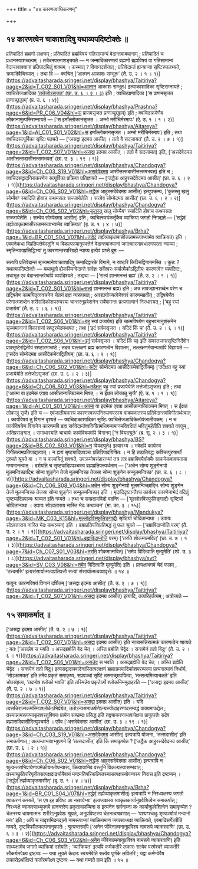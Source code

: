 +++
title = "०४ कारणत्वाधिकरणम्"

+++

## १४ कारणत्वेन चाकाशादिषु यथाव्यपदिष्टोक्तेः ॥

प्रतिपादितं ब्रह्मणो लक्षणम् ; प्रतिपादितं ब्रह्मविषयं गतिसामान्यं वेदान्तवाक्यानाम् ; प्रतिपादितं च प्रधानस्याशब्दत्वम् । तत्रेदमपरमाशङ्क्यते — न जन्मादिकारणत्वं ब्रह्मणो ब्रह्मविषयं वा गतिसामान्यं वेदान्तवाक्यानां प्रतिपादयितुं शक्यम् । कस्मात् ? विगानदर्शनात् ; प्रतिवेदान्तं ह्यन्यान्या सृष्टिरुपलभ्यते, क्रमादिवैचित्र्यात् । तथा हि — क्वचित् [‘आत्मन आकाशः सम्भूतः’ (तै. उ. २ । १ । १)](https://advaitasharada.sringeri.net/display/bhashya/Taitiriya?page=2&id=T_C02_S01_V01&hl=आत्मन आकाशः सम्भूतः) इत्याकाशादिका सृष्टिराम्नायते ; क्वचित्तेजआदिका [‘तत्तेजोऽसृजत’ (छा. उ. ६ । २ । ३)](https://advaitasharada.sringeri.net/display/bhashya/Chandogya?page=6&id=Ch_C06_S02_V03&hl=तत्तेजोऽसृजत) इति ; क्वचित्प्राणादिका [‘स प्राणमसृजत प्राणाच्छ्रद्धाम्’ (प्र. उ. ६ । ४)](https://advaitasharada.sringeri.net/display/bhashya/Prashna?page=6&id=PR_C06_V04&hl=स प्राणमसृजत प्राणाच्छ्रद्धाम्) इति ; क्वचिदक्रमेणैव लोकानामुत्पत्तिराम्नायते — [‘स इमाँल्लोकानसृजत । अम्भो मरीचिर्मरमापः’ (ऐ. उ. १ । १ । २)](https://advaitasharada.sringeri.net/display/bhashya/Aitareya?page=1&id=AI_C01_S01_V02&hl=स इमाँल्लोकानसृजत । अम्भो मरीचिर्मरमापः) इति ; तथा क्वचिदसत्पूर्विका सृष्टिः पठ्यते — [‘असद्वा इदमग्र आसीत् । ततो वै सदजायत’ (तै. उ. २ । ७ । १)](https://advaitasharada.sringeri.net/display/bhashya/Taitiriya?page=2&id=T_C02_S07_V01&hl=असद्वा इदमग्र आसीत् । ततो वै सदजायत) इति, [‘असदेवेदमग्र आसीत्तत्सदासीत्तत्समभवत्’ (छा. उ. ३ । १९ । १)](https://advaitasharada.sringeri.net/display/bhashya/Chandogya?page=3&id=Ch_C03_S19_V01&hl=असदेवेदमग्र आसीत्तत्सदासीत्तत्समभवत्) इति च ; क्वचिदसद्वादनिराकरणेन सत्पूर्विका प्रक्रिया प्रतिज्ञायते — [‘तद्धैक आहुरसदेवेदमग्र आसीत्’ (छा. उ. ६ । २ । १)](https://advaitasharada.sringeri.net/display/bhashya/Chandogya?page=6&id=Ch_C06_S02_V01&hl=तद्धैक आहुरसदेवेदमग्र आसीत्) इत्युपक्रम्य, [‘कुतस्तु खलु सोम्यैवꣳ स्यादिति होवाच कथमसतः सज्जायेतेति । सत्त्वेव सोम्येदमग्र आसीत्’ (छा. उ. ६ । २ । २)](https://advaitasharada.sringeri.net/display/bhashya/Chandogya?page=6&id=Ch_C06_S02_V02&hl=कुतस्तु खलु सोम्यैवꣳ स्यादिति होवाच कथमसतः सज्जायेतेति । सत्त्वेव सोम्येदमग्र आसीत्) इति ; क्वचित्स्वयंकर्तृकैव व्याक्रिया जगतो निगद्यते — [‘तद्धेदं तर्ह्यव्याकृतमासीत्तन्नामरूपाभ्यामेव व्याक्रियत’ (बृ. उ. १ । ४ । ७)](https://advaitasharada.sringeri.net/display/bhashya/Brha?page=1&id=BR_C01_S04_V07&hl=तद्धेदं तर्ह्यव्याकृतमासीत्तन्नामरूपाभ्यामेव व्याक्रियत) इति । एवमनेकधा विप्रतिपत्तेर्वस्तुनि च विकल्पस्यानुपपत्तेर्न वेदान्तवाक्यानां जगत्कारणावधारणपरता न्याय्या ; स्मृतिन्यायप्रसिद्धिभ्यां तु कारणान्तरपरिग्रहो न्याय्य इत्येवं प्राप्ते ब्रूमः —

सत्यपि प्रतिवेदान्तं सृज्यमानेष्वाकाशादिषु क्रमादिद्वारके विगाने, न स्रष्टरि किञ्चिद्विगानमस्ति । कुतः ? यथाव्यपदिष्टोक्तेः — यथाभूतो ह्येकस्मिन्वेदान्ते सर्वज्ञः सर्वेश्वरः सर्वात्मैकोऽद्वितीयः कारणत्वेन व्यपदिष्टः, तथाभूत एव वेदान्तान्तरेष्वपि व्यपदिश्यते ; तद्यथा — [‘सत्यं ज्ञानमनन्तं ब्रह्म’ (तै. उ. २ । १ । १)](https://advaitasharada.sringeri.net/display/bhashya/Taitiriya?page=2&id=T_C02_S01_V01&hl=सत्यं ज्ञानमनन्तं ब्रह्म) इति ; अत्र तावज्ज्ञानशब्देन परेण च तद्विषयेण कामयितृत्ववचनेन चेतनं ब्रह्म न्यरूपयत् ; अपरप्रयोज्यत्वेनेश्वरं कारणमब्रवीत् ; तद्विषयेणैव परेणात्मशब्देन शरीरादिकोशपरम्परया चान्तरनुप्रवेशनेन सर्वेषामन्तः प्रत्यगात्मानं निरधारयत् ; [‘बहु स्यां प्रजायेय’ (तै. उ. २ । ६ । १)](https://advaitasharada.sringeri.net/display/bhashya/Taitiriya?page=2&id=T_C02_S06_V01&hl=बहु स्यां प्रजायेय) इति चात्मविषयेण बहुभवनानुशंसनेन सृज्यमानानां विकाराणां स्रष्टुरभेदमभाषत ; तथा [‘इदं सर्वमसृजत । यदिदं किं च’ (तै. उ. २ । ६ । १)](https://advaitasharada.sringeri.net/display/bhashya/Taitiriya?page=2&id=T_C02_S06_V01&hl=इदं सर्वमसृजत । यदिदं किं च) इति समस्तजगत्सृष्टिनिर्देशेन प्राक्सृष्टेरद्वितीयं स्रष्टारमाचष्टे ; तदत्र यल्लक्षणं ब्रह्म कारणत्वेन विज्ञातम् , तल्लक्षणमेवान्यत्रापि विज्ञायते — [‘सदेव सोम्येदमग्र आसीदेकमेवाद्वितीयम्’ (छा. उ. ६ । २ । १)](https://advaitasharada.sringeri.net/display/bhashya/Chandogya?page=6&id=Ch_C06_S02_V01&hl=सदेव सोम्येदमग्र आसीदेकमेवाद्वितीयम्) [‘तदैक्षत बहु स्यां प्रजायेयेति तत्तेजोऽसृजत’ (छा. उ. ६ । २ । ३)](https://advaitasharada.sringeri.net/display/bhashya/Chandogya?page=6&id=Ch_C06_S02_V03&hl=तदैक्षत बहु स्यां प्रजायेयेति तत्तेजोऽसृजत) इति ; तथा [‘आत्मा वा इदमेक एवाग्र आसीन्नान्यत्किञ्चन मिषत् । स ईक्षत लोकान्नु सृजै’ (ऐ. उ. १ । १ । १)](https://advaitasharada.sringeri.net/display/bhashya/Aitareya?page=1&id=AI_C01_S01_V01&hl=आत्मा वा इदमेक एवाग्र आसीन्नान्यत्किञ्चन मिषत् । स ईक्षत लोकान्नु सृजै) इति च — एवंजातीयकस्य कारणस्वरूपनिरूपणपरस्य वाक्यजातस्य प्रतिवेदान्तमविगीतार्थत्वात् । कार्यविषयं तु विगानं दृश्यते — क्वचिदाकाशादिका सृष्टिः क्वचित्तेजआदिकेत्येवंजातीयकम् । न च कार्यविषयेण विगानेन कारणमपि ब्रह्म सर्ववेदान्तेष्वविगीतमधिगम्यमानमविवक्षितं भवितुमर्हतीति शक्यते वक्तुम् , अतिप्रसङ्गात् । समाधास्यति चाचार्यः कार्यविषयमपि विगानम् [‘न वियदश्रुतेः’ (ब्र. सू. २ । ३ । १)](https://advaitasharada.sringeri.net/display/bhashya/BS?page=2&id=BS_C02_S03_V01&hl=न वियदश्रुतेः) इत्यारभ्य । भवेदपि कार्यस्य विगीतत्वमप्रतिपाद्यत्वात् । न ह्ययं सृष्ट्यादिप्रपञ्चः प्रतिपिपादयिषितः । न हि तत्प्रतिबद्धः कश्चित्पुरुषार्थो दृश्यते श्रूयते वा । न च कल्पयितुं शक्यते, उपक्रमोपसंहाराभ्यां तत्र तत्र ब्रह्मविषयैर्वाक्यैः साकमेकवाक्यताया गम्यमानत्वात् । दर्शयति च सृष्ट्यादिप्रपञ्चस्य ब्रह्मप्रतिपत्त्यर्थताम् — [‘अन्नेन सोम्य शुङ्गेनापो मूलमन्विच्छाद्भिः सोम्य शुङ्गेन तेजो मूलमन्विच्छ तेजसा सोम्य शुङ्गेन सन्मूलमन्विच्छ’ (छा. उ. ६ । ८ । ४)](https://advaitasharada.sringeri.net/display/bhashya/Chandogya?page=6&id=Ch_C06_S08_V04&hl=अन्नेन सोम्य शुङ्गेनापो मूलमन्विच्छाद्भिः सोम्य शुङ्गेन तेजो मूलमन्विच्छ तेजसा सोम्य शुङ्गेन सन्मूलमन्विच्छ) इति । मृदादिदृष्टान्तैश्च कार्यस्य कारणेनाभेदं वदितुं सृष्ट्यादिप्रपञ्चः श्राव्यत इति गम्यते । तथा च सम्प्रदायविदो वदन्ति — [‘मृल्लोहविस्फुलिङ्गाद्यैः सृष्टिर्या चोदितान्यथा । उपायः सोऽवताराय नास्ति भेदः कथञ्चन’ (मा. का. ३ । १५)](https://advaitasharada.sringeri.net/display/bhashya/Mandukya?page=3&id=MK_C03_K15&hl=मृल्लोहविस्फुलिङ्गाद्यैः सृष्टिर्या चोदितान्यथा । उपायः सोऽवताराय नास्ति भेदः कथञ्चन) इति । ब्रह्मप्रतिपत्तिप्रतिबद्धं तु फलं श्रूयते — [‘ब्रह्मविदाप्नोति परम्’ (तै. उ. २ । १ । १)](https://advaitasharada.sringeri.net/display/bhashya/Taitiriya?page=2&id=T_C02_S01_V01&hl=ब्रह्मविदाप्नोति परम्) [‘तरति शोकमात्मवित्’ (छा. उ. ७ । १ । ३)](https://advaitasharada.sringeri.net/display/bhashya/Chandogya?page=7&id=Ch_C07_S01_V03&hl=तरति शोकमात्मवित्) [‘तमेव विदित्वाति मृत्युमेति’ (श्वे. उ. ३ । ८)](https://advaitasharada.sringeri.net/display/bhashya/svt?page=3&id=SV_C03_V08&hl=तमेव विदित्वाति मृत्युमेति) इति । प्रत्यक्षावगमं चेदं फलम् , ‘तत्त्वमसि’ इत्यसंसार्यात्मत्वप्रतिपत्तौ सत्यां संसार्यात्मत्वव्यावृत्तेः ॥ १४ ॥

यत्पुनः कारणविषयं विगानं दर्शितम् [‘असद्वा इदमग्र आसीत्’ (तै. उ. २ । ७ । १)](https://advaitasharada.sringeri.net/display/bhashya/Taitiriya?page=2&id=T_C02_S07_V01&hl=असद्वा इदमग्र आसीत्) इत्यादि, तत्परिहर्तव्यम् ; अत्रोच्यते —

## १५ समाकर्षात् ॥

[‘असद्वा इदमग्र आसीत्’ (तै. उ. २ । ७ । १)](https://advaitasharada.sringeri.net/display/bhashya/Taitiriya?page=2&id=T_C02_S07_V01&hl=असद्वा इदमग्र आसीत्) इति नात्रासन्निरात्मकं कारणत्वेन श्राव्यते ; यतः [‘असन्नेव स भवति । असद्ब्रह्मेति वेद चेत् । अस्ति ब्रह्मेति चेद्वेद । सन्तमेनं ततो विदुः’ (तै. उ. २ । ६ । १)](https://advaitasharada.sringeri.net/display/bhashya/Taitiriya?page=2&id=T_C02_S06_V01&hl=असन्नेव स भवति । असद्ब्रह्मेति वेद चेत् । अस्ति ब्रह्मेति चेद्वेद । सन्तमेनं ततो विदुः) इत्यसद्वादापवादेनास्तित्वलक्षणं ब्रह्मान्नमयादिकोशपरम्परया प्रत्यगात्मानं निर्धार्य, ‘सोऽकामयत’ इति तमेव प्रकृतं समाकृष्य, सप्रपञ्चां सृष्टिं तस्माच्छ्रावयित्वा, ‘तत्सत्यमित्याचक्षते’ इति चोपसंहृत्य, ‘तदप्येष श्लोको भवति’ इति तस्मिन्नेव प्रकृतेऽर्थे श्लोकमिममुदाहरति — [‘असद्वा इदमग्र आसीत्’ (तै. उ. २ । ७ । १)](https://advaitasharada.sringeri.net/display/bhashya/Taitiriya?page=2&id=T_C02_S07_V01&hl=असद्वा इदमग्र आसीत्) इति । यदि त्वसन्निरात्मकमस्मिञ्श्लोकेऽभिप्रेयेत, ततोऽन्यसमाकर्षणेऽन्यस्योदाहरणादसम्बद्धं वाक्यमापद्येत ; तस्मान्नामरूपव्याकृतवस्तुविषयः प्रायेण सच्छब्दः प्रसिद्ध इति तद्व्याकरणाभावापेक्षया प्रागुत्पत्तेः सदेव ब्रह्मासदिवासीदित्युपचर्यते । एषैव [‘असदेवेदमग्र आसीत्’ (छा. उ. ३ । १९ । १)](https://advaitasharada.sringeri.net/display/bhashya/Chandogya?page=3&id=Ch_C03_S19_V01&hl=असदेवेदमग्र आसीत्) इत्यत्रापि योजना, ‘तत्सदासीत्’ इति समाकर्षणात् ; अत्यन्ताभावाभ्युपगमे हि ‘तत्सदासीत्’ इति किं समाकृष्येत ? [‘तद्धैक आहुरसदेवेदमग्र आसीत्’ (छा. उ. ६ । २ । १)](https://advaitasharada.sringeri.net/display/bhashya/Chandogya?page=6&id=Ch_C06_S02_V01&hl=तद्धैक आहुरसदेवेदमग्र आसीत्) इत्यत्रापि न श्रुत्यन्तराभिप्रायेणायमेकीयमतोपन्यासः, क्रियायामिव वस्तुनि विकल्पस्यासम्भवात् ; तस्माच्छ्रुतिपरिगृहीतसत्पक्षदार्ढ्यायैवायं मन्दमतिपरिकल्पितस्यासत्पक्षस्योपन्यस्य निरास इति द्रष्टव्यम् । [‘तद्धेदं तर्ह्यव्याकृतमासीत्’ (बृ. उ. १ । ४ । ७)](https://advaitasharada.sringeri.net/display/bhashya/Brha?page=1&id=BR_C01_S04_V07&hl=तद्धेदं तर्ह्यव्याकृतमासीत्) इत्यत्रापि न निरध्यक्षस्य जगतो व्याकरणं कथ्यते, ‘स एष इह प्रविष्ट आ नखाग्रेभ्यः’ इत्यध्यक्षस्य व्याकृतकार्यानुप्रवेशित्वेन समाकर्षात् ; निरध्यक्षे व्याकरणाभ्युपगमे ह्यनन्तरेण प्रकृतावलम्बिना स इत्यनेन सर्वनाम्ना कः कार्यानुप्रवेशित्वेन समाकृष्येत ? चेतनस्य चायमात्मनः शरीरेऽनुप्रवेशः श्रूयते, अनुप्रविष्टस्य चेतनत्वश्रवणात् — ‘पश्यꣳश्चक्षुः शृण्वञ्श्रोत्रं मन्वानो मनः’ इति ; अपि च यादृशमिदमद्यत्वे नामरूपाभ्यां व्याक्रियमाणं जगत्साध्यक्षं व्याक्रियते, एवमादिसर्गेऽपीति गम्यते, दृष्टविपरीतकल्पनानुपपत्तेः ; श्रुत्यन्तरमपि [‘अनेन जीवेनात्मनानुप्रविश्य नामरूपे व्याकरवाणि’ (छा. उ. ६ । ३ । २)](https://advaitasharada.sringeri.net/display/bhashya/Chandogya?page=6&id=Ch_C06_S03_V02&hl=अनेन जीवेनात्मनानुप्रविश्य नामरूपे व्याकरवाणि) इति साध्यक्षामेव जगतो व्याक्रियां दर्शयति ; ‘व्याक्रियत’ इत्यपि कर्मकर्तरि लकारः सत्येव परमेश्वरे व्याकर्तरि सौकर्यमपेक्ष्य द्रष्टव्यः — यथा लूयते केदारः स्वयमेवेति सत्येव पूर्णके लवितरि ; यद्वा कर्मण्येवैष लकारोऽर्थाक्षिप्तं कर्तारमपेक्ष्य द्रष्टव्यः — यथा गम्यते ग्राम इति ॥ १५ ॥
